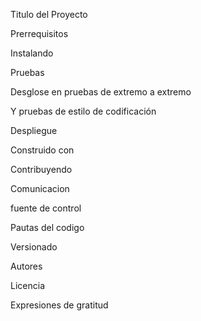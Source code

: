 Titulo del Proyecto


Prerrequisitos


Instalando


Pruebas


Desglose en pruebas de extremo a extremo

Y pruebas de estilo de codificación

Despliegue


Construido con


Contribuyendo

Comunicacion

fuente de control

Pautas del codigo

Versionado


Autores

Licencia

Expresiones de gratitud
